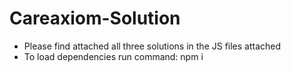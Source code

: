 # Careaxiom-Solution

 - Please find attached all three solutions in the JS files attached
 - To load dependencies run command: npm i
